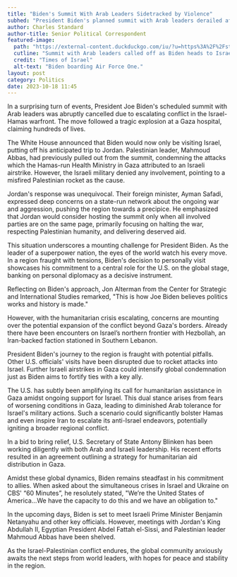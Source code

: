 ```yaml
---
title: "Biden's Summit With Arab Leaders Sidetracked by Violence"
subhed: "President Biden's planned summit with Arab leaders derailed after the devastation in Gaza. What does this mean for U.S. diplomacy?"
author: Charles Standard
author-title: Senior Political Correspondent
featured-image: 
  path: "https://external-content.duckduckgo.com/iu/?u=https%3A%2F%2Fstatic.timesofisrael.com%2Fwww%2Fuploads%2F2023%2F10%2FAP23290787170077.jpg&f=1&nofb=1&ipt=c27c28921bf299759f887da7cf140e5d4c761a54ab08cd77e0074db0c62b4e42&ipo=images"
  cutline: "Summit with Arab leaders called off as Biden heads to Israel."
  credit: "Times of Israel"
  alt-text: "Biden boarding Air Force One."
layout: post
category: Politics
date: 2023-10-18 11:45
---
```


In a surprising turn of events, President Joe Biden's scheduled summit with Arab leaders was abruptly cancelled due to escalating conflict in the Israel-Hamas warfront. The move followed a tragic explosion at a Gaza hospital, claiming hundreds of lives.

The White House announced that Biden would now only be visiting Israel, putting off his anticipated trip to Jordan. Palestinian leader, Mahmoud Abbas, had previously pulled out from the summit, condemning the attacks which the Hamas-run Health Ministry in Gaza attributed to an Israeli airstrike. However, the Israeli military denied any involvement, pointing to a misfired Palestinian rocket as the cause.

Jordan's response was unequivocal. Their foreign minister, Ayman Safadi, expressed deep concerns on a state-run network about the ongoing war and aggression, pushing the region towards a precipice. He emphasized that Jordan would consider hosting the summit only when all involved parties are on the same page, primarily focusing on halting the war, respecting Palestinian humanity, and delivering deserved aid.

This situation underscores a mounting challenge for President Biden. As the leader of a superpower nation, the eyes of the world watch his every move. In a region fraught with tensions, Biden's decision to personally visit showcases his commitment to a central role for the U.S. on the global stage, banking on personal diplomacy as a decisive instrument.

Reflecting on Biden's approach, Jon Alterman from the Center for Strategic and International Studies remarked, "This is how Joe Biden believes politics works and history is made."

However, with the humanitarian crisis escalating, concerns are mounting over the potential expansion of the conflict beyond Gaza's borders. Already there have been encounters on Israel’s northern frontier with Hezbollah, an Iran-backed faction stationed in Southern Lebanon.

President Biden's journey to the region is fraught with potential pitfalls. Other U.S. officials' visits have been disrupted due to rocket attacks into Israel. Further Israeli airstrikes in Gaza could intensify global condemnation just as Biden aims to fortify ties with a key ally.

The U.S. has subtly been amplifying its call for humanitarian assistance in Gaza amidst ongoing support for Israel. This dual stance arises from fears of worsening conditions in Gaza, leading to diminished Arab tolerance for Israel's military actions. Such a scenario could significantly bolster Hamas and even inspire Iran to escalate its anti-Israel endeavors, potentially igniting a broader regional conflict.

In a bid to bring relief, U.S. Secretary of State Antony Blinken has been working diligently with both Arab and Israeli leadership. His recent efforts resulted in an agreement outlining a strategy for humanitarian aid distribution in Gaza.

Amidst these global dynamics, Biden remains steadfast in his commitment to allies. When asked about the simultaneous crises in Israel and Ukraine on CBS' “60 Minutes”, he resolutely stated, "We’re the United States of America...We have the capacity to do this and we have an obligation to."

In the upcoming days, Biden is set to meet Israeli Prime Minister Benjamin Netanyahu and other key officials. However, meetings with Jordan's King Abdullah II, Egyptian President Abdel Fattah el-Sissi, and Palestinian leader Mahmoud Abbas have been shelved.

As the Israel-Palestinian conflict endures, the global community anxiously awaits the next steps from world leaders, with hopes for peace and stability in the region.
